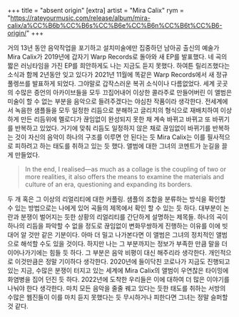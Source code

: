 +++
title = "absent origin"
[extra]
artist = "Mira Calix"
rym = "https://rateyourmusic.com/release/album/mira-calix/a%CC%B6b%CC%B6s%CC%B6e%CC%B6n%CC%B6t%CC%B6-origin/"
+++

거의 13년 동안 음악작업을 포기하고 설치미술에만 집중하던 남아공 출신의 예술가 Mira Calix가 2019년에 갑자기
Warp Records로 돌아와 새 EP를 발표했다. 네 곡의 짧은 러닝타임을 가진 EP를 희안하게도 나는 지금도 듣지 못했다. 하여튼
릴리즈했다는 소식과 함께 2년동안 잊고 있다가 2021년 11월에 똑같은 Warp Records에서 새 정규 풀렝쓰를 발표하게 되었다.
그야말로 갑작스러운 복귀 소식이나 다름없었다. 세계 곳곳의 수많은 증언의 아카이브들을 모두 끄집어내어 이상한 콜라주로
만들어버린 이 앨범은 미술이 할 수 없는 부분을 음악으로 들려주겠다는 야심찬 작품이라 생각한다. 전세계에서 녹음한
샘플들을 모두 일정한 리듬으로 분해하고 글리치의 형식으로 재배치하여 이상하게 만든 리듬위에 멜로디가 끊임없이 완성되지
못한 채 계속 바뀌고 바뀌고 또 바뀌기를 반복하고 있었다. 거기에 맞춰 리듬도 일정하지 않은 채로 끊임없이 바뀌기를
반복하는 것이 자신의 음악이 하나의 구조를 이루면 안 된다는 듯 Mira Calix는 이를 필사적으로 피하려고 하는 태도를 취하고
있는 듯 했다. 앨범에 대한 그녀의 코멘트가 눈길을 끌게 만들었다.

> In the end, I realised—as much as a collage is the coupling of two or more realities, it also offers the means to
> examine the materials and culture of an era, questioning and expanding its borders.

두 개 혹은 그 이상의 리얼리티에 대한 커플링. 샘플의 조합을 분류하는 방식을 확인할 수 있는 방법으로는 나에게 있어 곡들의
제목에서 확인 할 수 있는 듯 하다. 대부분이 논란과 분쟁이 벌어지는 듯한 상황의 리얼리티를 간단하게 설명하는 제목들.
하나의 곡이 하나의 리듬을 파악할 수 없을 정도로 끊임없이 변화무쌍하게 진행하는 이유를 이에 빗대어 알 것만 같은
기분이다. 아마 더 밀고 나가본다면 이 앨범은 그녀의 정치적인 앨범으로 해석할 수도 있을 것이다. 하지만 나는 그 부분까지는
정보가 부족한 만큼 말을 더 이어나가기에는 힘들 듯 하다. 그 부분은 음악 비평이 대신 해주리라 생각한다. 개인적으로
이것만큼은 정말 기이하다 생각한다. 2020년에 들이닥친 코로나가 지금도 진행되고 있는 지금, 수많은 분쟁이 터지고 있는
세계에 Mira Calix의 앨범이 우연찮은 타이밍에 화염병을 집어 던진 듯 하다. 2022년에 도착한 우리들은 이에 대하여 더 많은
이야기를 나눠야 한다 생각한다. 마치 모든 음악을 줄줄 꿰고 있다는 듯한 태도를 취하는 서방의 수많은 웹진들이 이를 마치
듣지 못했다는 듯 무시하거나 피한다면 그녀는 정말 슬퍼할 것 같다.
